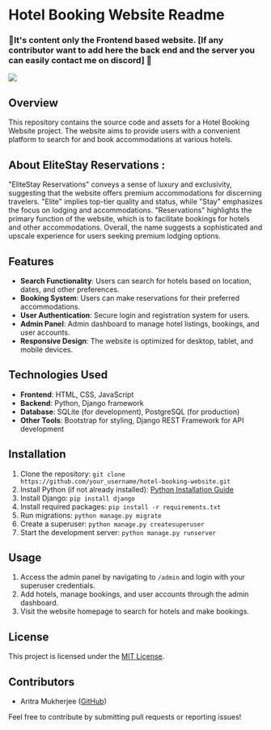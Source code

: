 # Hotel Booking Website Readme
### 🔸It's content only the Frontend based website. [If any contributor want to add here the back end and the server you can easily contact me on discord] 🔸
[![](https://visitcount.itsvg.in/api?id=AritraOfficial&icon=3&color=9)](https://visitcount.itsvg.in)
## Overview
This repository contains the source code and assets for a Hotel Booking Website project. The website aims to provide users with a convenient platform to search for and book accommodations at various hotels.
<br> 
## About EliteStay Reservations : 
"EliteStay Reservations" conveys a sense of luxury and exclusivity, suggesting that the website offers premium accommodations for discerning travelers. 
"Elite" implies top-tier quality and status, while "Stay" emphasizes the focus on lodging and accommodations.
"Reservations" highlights the primary function of the website, which is to facilitate bookings for hotels and other accommodations. Overall, the name suggests a sophisticated and upscale experience for users seeking premium lodging options.

## Features
- **Search Functionality**: Users can search for hotels based on location, dates, and other preferences.
- **Booking System**: Users can make reservations for their preferred accommodations.
- **User Authentication**: Secure login and registration system for users.
- **Admin Panel**: Admin dashboard to manage hotel listings, bookings, and user accounts.
- **Responsive Design**: The website is optimized for desktop, tablet, and mobile devices.

## Technologies Used
- **Frontend**: HTML, CSS, JavaScript
- **Backend**: Python, Django framework
- **Database**: SQLite (for development), PostgreSQL (for production)
- **Other Tools**: Bootstrap for styling, Django REST Framework for API development

## Installation
1. Clone the repository: `git clone https://github.com/your_username/hotel-booking-website.git`
2. Install Python (if not already installed): [Python Installation Guide](https://www.python.org/downloads/)
3. Install Django: `pip install django`
4. Install required packages: `pip install -r requirements.txt`
5. Run migrations: `python manage.py migrate`
6. Create a superuser: `python manage.py createsuperuser`
7. Start the development server: `python manage.py runserver`

## Usage
1. Access the admin panel by navigating to `/admin` and login with your superuser credentials.
2. Add hotels, manage bookings, and user accounts through the admin dashboard.
3. Visit the website homepage to search for hotels and make bookings.

<!-- ## Screenshots
![Homepage](screenshots/homepage.png)
![Search Results](screenshots/search_results.png)
![Booking Page](screenshots/booking_page.png)
-->

## License
This project is licensed under the [MIT License](LICENSE).

## Contributors
- Aritra Mukherjee ([GitHub](https://github.com/AritraOfficial))


Feel free to contribute by submitting pull requests or reporting issues!

